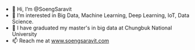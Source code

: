- 👋 Hi, I’m @SoengSaravit
- 👀 I’m interested in Big Data, Machine Learning, Deep Learning, IoT, Data Science.
- 🌱 I have graduated my master's in big data at Chungbuk National University
- 📫 Reach me at www.soengsaravit.com

<!---
SoengSaravit/SoengSaravit is a ✨ special ✨ repository because its `README.md` (this file) appears on your GitHub profile.
You can click the Preview link to take a look at your changes.
--->

